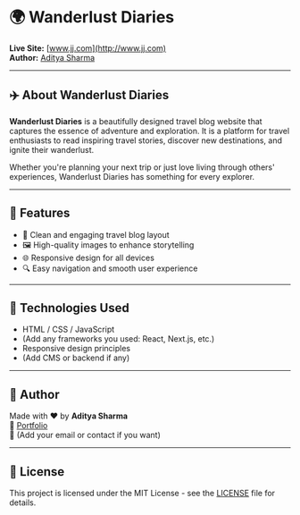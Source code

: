 # 🌍 Wanderlust Diaries

**Live Site:** [www.jj.com](http://www.jj.com)  
**Author:** [Aditya Sharma](https://my-portfolio-five-lilac-63.vercel.app/)

---

## ✈️ About Wanderlust Diaries

**Wanderlust Diaries** is a beautifully designed travel blog website that captures the essence of adventure and exploration. It is a platform for travel enthusiasts to read inspiring travel stories, discover new destinations, and ignite their wanderlust.

Whether you're planning your next trip or just love living through others' experiences, Wanderlust Diaries has something for every explorer.

---

## 📌 Features

- 📝 Clean and engaging travel blog layout  
- 🖼️ High-quality images to enhance storytelling  
- 🌐 Responsive design for all devices  
- 🔍 Easy navigation and smooth user experience  

---

## 🚀 Technologies Used

- HTML / CSS / JavaScript  
- (Add any frameworks you used: React, Next.js, etc.)  
- Responsive design principles  
- (Add CMS or backend if any)

---

## 👤 Author

Made with ❤️ by **Aditya Sharma**  
📁 [Portfolio](your-portfolio-link-here)  
📧 (Add your email or contact if you want)

---

## 📄 License

This project is licensed under the MIT License - see the [LICENSE](LICENSE) file for details.
